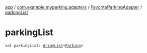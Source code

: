 [app](../../index.md) / [com.example.myparking.adapters](../index.md) / [FavoriteParkingAdapter](index.md) / [parkingList](./parking-list.md)

# parkingList

`val parkingList: `[`ArrayList`](https://kotlinlang.org/api/latest/jvm/stdlib/kotlin.collections/-array-list/index.html)`<`[`Parking`](../../com.example.myparking.models/-parking/index.md)`>`